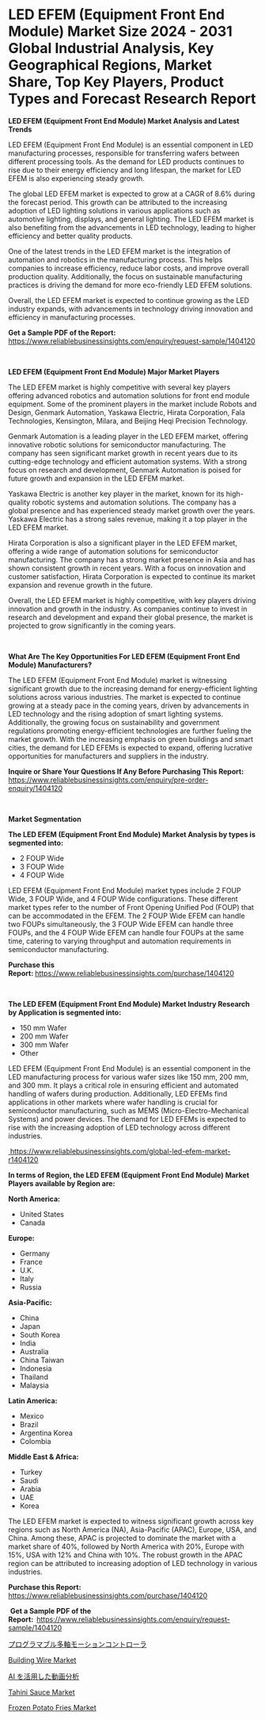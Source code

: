 <p><h1>LED EFEM (Equipment Front End Module) Market Size 2024 - 2031 Global Industrial Analysis, Key Geographical Regions, Market Share, Top Key Players, Product Types and Forecast Research Report</h1></p><p><strong>LED EFEM (Equipment Front End Module) Market Analysis and Latest Trends</strong></p>
<p><p>LED EFEM (Equipment Front End Module) is an essential component in LED manufacturing processes, responsible for transferring wafers between different processing tools. As the demand for LED products continues to rise due to their energy efficiency and long lifespan, the market for LED EFEM is also experiencing steady growth.</p><p>The global LED EFEM market is expected to grow at a CAGR of 8.6% during the forecast period. This growth can be attributed to the increasing adoption of LED lighting solutions in various applications such as automotive lighting, displays, and general lighting. The LED EFEM market is also benefiting from the advancements in LED technology, leading to higher efficiency and better quality products.</p><p>One of the latest trends in the LED EFEM market is the integration of automation and robotics in the manufacturing process. This helps companies to increase efficiency, reduce labor costs, and improve overall production quality. Additionally, the focus on sustainable manufacturing practices is driving the demand for more eco-friendly LED EFEM solutions.</p><p>Overall, the LED EFEM market is expected to continue growing as the LED industry expands, with advancements in technology driving innovation and efficiency in manufacturing processes.</p></p>
<p><strong>Get a Sample PDF of the Report:&nbsp;</strong> <a href="https://www.reliablebusinessinsights.com/enquiry/request-sample/1404120">https://www.reliablebusinessinsights.com/enquiry/request-sample/1404120</a></p>
<p>&nbsp;</p>
<p><strong>LED EFEM (Equipment Front End Module) Major Market Players</strong></p>
<p><p>The LED EFEM market is highly competitive with several key players offering advanced robotics and automation solutions for front end module equipment. Some of the prominent players in the market include Robots and Design, Genmark Automation, Yaskawa Electric, Hirata Corporation, Fala Technologies, Kensington, Milara, and Beijing Heqi Precision Technology.</p><p>Genmark Automation is a leading player in the LED EFEM market, offering innovative robotic solutions for semiconductor manufacturing. The company has seen significant market growth in recent years due to its cutting-edge technology and efficient automation systems. With a strong focus on research and development, Genmark Automation is poised for future growth and expansion in the LED EFEM market.</p><p>Yaskawa Electric is another key player in the market, known for its high-quality robotic systems and automation solutions. The company has a global presence and has experienced steady market growth over the years. Yaskawa Electric has a strong sales revenue, making it a top player in the LED EFEM market.</p><p>Hirata Corporation is also a significant player in the LED EFEM market, offering a wide range of automation solutions for semiconductor manufacturing. The company has a strong market presence in Asia and has shown consistent growth in recent years. With a focus on innovation and customer satisfaction, Hirata Corporation is expected to continue its market expansion and revenue growth in the future.</p><p>Overall, the LED EFEM market is highly competitive, with key players driving innovation and growth in the industry. As companies continue to invest in research and development and expand their global presence, the market is projected to grow significantly in the coming years.</p></p>
<p>&nbsp;</p>
<p><strong>What Are The Key Opportunities For LED EFEM (Equipment Front End Module) Manufacturers?</strong></p>
<p><p>The LED EFEM (Equipment Front End Module) market is witnessing significant growth due to the increasing demand for energy-efficient lighting solutions across various industries. The market is expected to continue growing at a steady pace in the coming years, driven by advancements in LED technology and the rising adoption of smart lighting systems. Additionally, the growing focus on sustainability and government regulations promoting energy-efficient technologies are further fueling the market growth. With the increasing emphasis on green buildings and smart cities, the demand for LED EFEMs is expected to expand, offering lucrative opportunities for manufacturers and suppliers in the industry.</p></p>
<p><strong>Inquire or Share Your Questions If Any Before Purchasing This Report:</strong> <a href="https://www.reliablebusinessinsights.com/enquiry/pre-order-enquiry/1404120">https://www.reliablebusinessinsights.com/enquiry/pre-order-enquiry/1404120</a></p>
<p>&nbsp;</p>
<p><strong>Market Segmentation</strong></p>
<p><strong>The LED EFEM (Equipment Front End Module) Market Analysis by types is segmented into:</strong></p>
<p><ul><li>2 FOUP Wide</li><li>3 FOUP Wide</li><li>4 FOUP Wide</li></ul></p>
<p><p>LED EFEM (Equipment Front End Module) market types include 2 FOUP Wide, 3 FOUP Wide, and 4 FOUP Wide configurations. These different market types refer to the number of Front Opening Unified Pod (FOUP) that can be accommodated in the EFEM. The 2 FOUP Wide EFEM can handle two FOUPs simultaneously, the 3 FOUP Wide EFEM can handle three FOUPs, and the 4 FOUP Wide EFEM can handle four FOUPs at the same time, catering to varying throughput and automation requirements in semiconductor manufacturing.</p></p>
<p><strong>Purchase this Report:&nbsp;</strong><a href="https://www.reliablebusinessinsights.com/purchase/1404120">https://www.reliablebusinessinsights.com/purchase/1404120</a></p>
<p>&nbsp;</p>
<p><strong>The LED EFEM (Equipment Front End Module) Market Industry Research by Application is segmented into:</strong></p>
<p><ul><li>150 mm Wafer</li><li>200 mm Wafer</li><li>300 mm Wafer</li><li>Other</li></ul></p>
<p><p>LED EFEM (Equipment Front End Module) is an essential component in the LED manufacturing process for various wafer sizes like 150 mm, 200 mm, and 300 mm. It plays a critical role in ensuring efficient and automated handling of wafers during production. Additionally, LED EFEMs find applications in other markets where wafer handling is crucial for semiconductor manufacturing, such as MEMS (Micro-Electro-Mechanical Systems) and power devices. The demand for LED EFEMs is expected to rise with the increasing adoption of LED technology across different industries.</p></p>
<p><a href="https://www.reliablebusinessinsights.com/global-led-efem-market-r1404120">&nbsp;https://www.reliablebusinessinsights.com/global-led-efem-market-r1404120</a></p>
<p><strong>In terms of Region, the LED EFEM (Equipment Front End Module) Market Players available by Region are:</strong></p>
<p>
    <p> <strong> North America: </strong>
        <ul>
            <li>United States</li>
            <li>Canada</li>
        </ul>
        </p> 
    <p> <strong> Europe: </strong>
        <ul>
            <li>Germany</li>
            <li>France</li>
            <li>U.K.</li>
            <li>Italy</li>
            <li>Russia</li>
        </ul>
        </p> 
    <p> <strong> Asia-Pacific: </strong>
        <ul>
            <li>China</li>
            <li>Japan</li>
            <li>South Korea</li>
            <li>India</li>
            <li>Australia</li>
            <li>China Taiwan</li>
            <li>Indonesia</li>
            <li>Thailand</li>
            <li>Malaysia</li>
        </ul>
        </p> 
    <p> <strong> Latin America: </strong>
        <ul>
            <li>Mexico</li>
            <li>Brazil</li>
            <li>Argentina Korea</li>
            <li>Colombia</li>
        </ul>
        </p> 
    <p> <strong> Middle East & Africa: </strong>
        <ul>
            <li>Turkey</li>
            <li>Saudi</li>
            <li>Arabia</li>
            <li>UAE</li>
            <li>Korea</li>
        </ul>
    </p>
    </p>
<p><p>The LED EFEM market is expected to witness significant growth across key regions such as North America (NA), Asia-Pacific (APAC), Europe, USA, and China. Among these, APAC is projected to dominate the market with a market share of 40%, followed by North America with 20%, Europe with 15%, USA with 12% and China with 10%. The robust growth in the APAC region can be attributed to increasing adoption of LED technology in various industries.</p></p>
<p><strong>Purchase this Report: </strong><a href="https://www.reliablebusinessinsights.com/purchase/1404120">https://www.reliablebusinessinsights.com/purchase/1404120</a></p>
<p>&nbsp;<strong>Get a Sample PDF of the Report:&nbsp;&nbsp;</strong><a href="https://www.reliablebusinessinsights.com/enquiry/request-sample/1404120">https://www.reliablebusinessinsights.com/enquiry/request-sample/1404120</a></p>
<p><strong></strong></p>
<p><p><a href="https://github.com/SkylarReilly36/Market-Research-Report-List-1/blob/main/3250683114564.md">プログラマブル多軸モーションコントローラ</a></p><p><a href="https://github.com/jhcraigie/Market-Research-Report-List-3/blob/main/building-wire-market.md">Building Wire Market</a></p><p><a href="https://github.com/joaejkdzgyljvo6/Market-Research-Report-List-2/blob/main/8138172114565.md">AI を活用した動画分析</a></p><p><a href="https://issuu.com/reportprime-2/docs/tahini-sauce-market-size-2030.pptx">Tahini Sauce Market</a></p><p><a href="https://issuu.com/reportprime-2/docs/frozen-potato-fries-market-size-2030.pptx">Frozen Potato Fries Market</a></p></p>